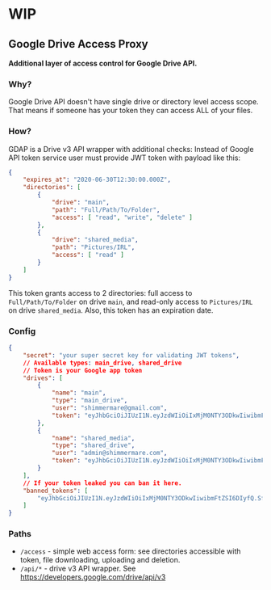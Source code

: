 # **WIP**

## Google Drive Access Proxy
**Additional layer of access control for Google Drive API.**

### Why?
Google Drive API doesn't have single drive or directory level access scope. That means if someone has your token they can access ALL of your files.

### How?
GDAP is a Drive v3 API wrapper with additional checks:
Instead of Google API token service user must provide JWT token with payload like this:
```json
{
	"expires_at": "2020-06-30T12:30:00.000Z",
    "directories": [
        {
            "drive": "main",
            "path": "Full/Path/To/Folder",
            "access": [ "read", "write", "delete" ]
        },
        {
            "drive": "shared_media",
            "path": "Pictures/IRL",
            "access": [ "read" ]
        }
    ]
}
```
This token grants access to 2 directories: full access to `Full/Path/To/Folder` on drive `main`, and read-only access to `Pictures/IRL` on drive `shared_media`. Also, this token has an expiration date.

### Config
```json
{
	"secret": "your super secret key for validating JWT tokens",
	// Available types: main_drive, shared_drive
	// Token is your Google app token
	"drives": [
		{
			"name": "main",
			"type": "main_drive",
			"user": "shimmermare@gmail.com",
			"token": "eyJhbGciOiJIUzI1N.eyJzdWIiOiIxMjM0NTY3ODkwIiwibmFtZSI6DIyfQ.SflKxwRJSMeKKF2dQssw5c"
		},
		{
			"name": "shared_media",
			"type": "shared_drive",
			"user": "admin@shimmermare.com",
			"token": "eyJhbGciOiJIUzI1N.eyJzdWIiOiIxMjM0NTY3ODkwIiwibmFtZSI6DIyfQ.SflKxwRJSMeKKF2dQssw5c"
		}
	],
	// If your token leaked you can ban it here.
	"banned_tokens": [
		"eyJhbGciOiJIUzI1N.eyJzdWIiOiIxMjM0NTY3ODkwIiwibmFtZSI6DIyfQ.SflKxwRJSMeKKF2dQssw5c"
	]
}
```

### Paths
+ `/access` - simple web access form: see directories accessible with token, file downloading, uploading and deletion.
+ `/api/*` - drive v3 API wrapper. See https://developers.google.com/drive/api/v3